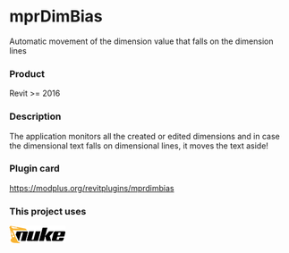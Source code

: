 # mprDimBias
Automatic movement of the dimension value that falls on the dimension lines
### Product ###
Revit >= 2016
### Description ###
The application monitors all the created or edited dimensions and in case the dimensional text falls on dimensional lines, it moves the text aside!
### Plugin card ###
https://modplus.org/revitplugins/mprdimbias
### This project uses

[<img align="left" src="https://raw.githubusercontent.com/ModPlus-Software/Documentation/master/Images/nuke-logo-small.png" />](https://nuke.build/)
